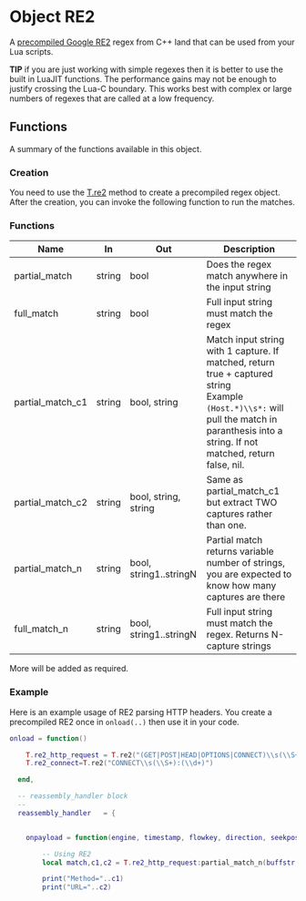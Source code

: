 # Object RE2

A [precompiled Google RE2](https://github.com/google/re2) regex from C++ land that can be used from your Lua scripts.

**TIP** if you are just working with simple regexes then it is better to use the built in LuaJIT functions. The performance gains may not be enough to justify crossing the Lua-C boundary. This works best with complex or large numbers of regexes that are called at a low frequency.

## Functions

A summary of the functions available in this object.

### Creation

You need to use the [T.re2](/docs/lua/obj_globalt#function-tre2) method to create a precompiled regex object. After the creation, you can invoke the following function to run the matches.

### Functions

| Name             | In     | Out                    | Description                                                                                                                                                                                   |
| ---------------- | ------ | ---------------------- | --------------------------------------------------------------------------------------------------------------------------------------------------------------------------------------------- |
| partial_match    | string | bool                   | Does the regex match anywhere in the input string                                                                                                                                             |
| full_match       | string | bool                   | Full input string must match the regex                                                                                                                                                        |
| partial_match_c1 | string | bool, string           | Match input string with 1 capture. If matched, return true + captured string<br/>Example `(Host.*)\\s*:` will pull the match in paranthesis into a string. If not matched, return false, nil. |
| partial_match_c2 | string | bool, string, string   | Same as partial_match_c1 but extract TWO captures rather than one.                                                                                                                            |
| partial_match_n  | string | bool, string1..stringN | Partial match returns variable number of strings, you are expected to know how many captures are there                                                                                        |
| full_match_n     | string | bool, string1..stringN | Full input string must match the regex. Returns N-capture strings                                                                                                                             |

More will be added as required.

### Example

Here is an example usage of RE2 parsing HTTP headers. You create a precompiled RE2 once in `onload(..)` then use it in your code.

```lua
onload = function()

    T.re2_http_request = T.re2("(GET|POST|HEAD|OPTIONS|CONNECT)\\s(\\S+)\\sHTTP/\\d\\.\\d")
    T.re2_connect=T.re2("CONNECT\\s(\\S+):(\\d+)")

  end,

  -- reassembly_handler block
  -- 
  reassembly_handler   = {


    onpayload = function(engine, timestamp, flowkey, direction, seekpos, buffer) 

        -- Using RE2 
        local match,c1,c2 = T.re2_http_request:partial_match_n(buffstr:tostring())

        print("Method="..c1)
        print("URL="..c2)
```
